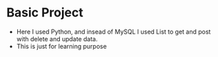 # Basic Project
- Here I used Python, and insead of MySQL I used List to get and post with delete and update data.
- This is just for learning purpose
